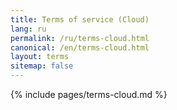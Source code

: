 ```yaml
---
title: Terms of service (Cloud) 
lang: ru
permalink: /ru/terms-cloud.html
canonical: /en/terms-cloud.html
layout: terms
sitemap: false
---
```


{% include pages/terms-cloud.md %}
